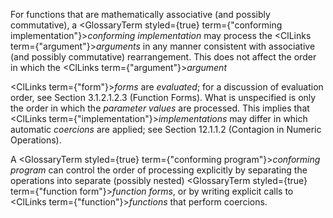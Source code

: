  



For functions that are mathematically associative (and possibly commutative), a <GlossaryTerm styled={true} term={"conforming implementation"}><i>conforming implementation</i></GlossaryTerm> may process the <ClLinks  term={"argument"}><i>arguments</i></ClLinks> in any manner consistent with associative (and possibly commutative) rearrangement. This does not affect the order in which the <ClLinks  term={"argument"}><i>argument</i></ClLinks> 



<ClLinks  term={"form"}><i>forms</i></ClLinks> are *evaluated*; for a discussion of evaluation order, see Section 3.1.2.1.2.3 (Function Forms). What is unspecified is only the order in which the *parameter values* are processed. This implies that <ClLinks  term={"implementation"}><i>implementations</i></ClLinks> may differ in which automatic *coercions* are applied; see Section 12.1.1.2 (Contagion in Numeric Operations). 



A <GlossaryTerm styled={true} term={"conforming program"}><i>conforming program</i></GlossaryTerm> can control the order of processing explicitly by separating the operations into separate (possibly nested) <GlossaryTerm styled={true} term={"function form"}><i>function forms</i></GlossaryTerm>, or by writing explicit calls to <ClLinks  term={"function"}><i>functions</i></ClLinks> that perform coercions. 



